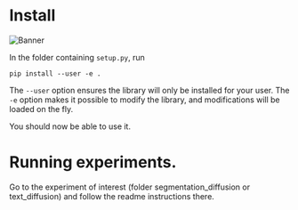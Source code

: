 # Install

![Banner](https://github.com/ehoogeboom/multinomial_diffusion/blob/main/images/overview_mult_diff.png?raw=true)

In the folder containing `setup.py`, run
```
pip install --user -e .
```
The `--user` option ensures the library will only be installed for your user.
The `-e` option makes it possible to modify the library, and modifications will be loaded on the fly.

You should now be able to use it.


# Running experiments.

Go to the experiment of interest (folder segmentation_diffusion or text_diffusion) and follow the readme instructions there.